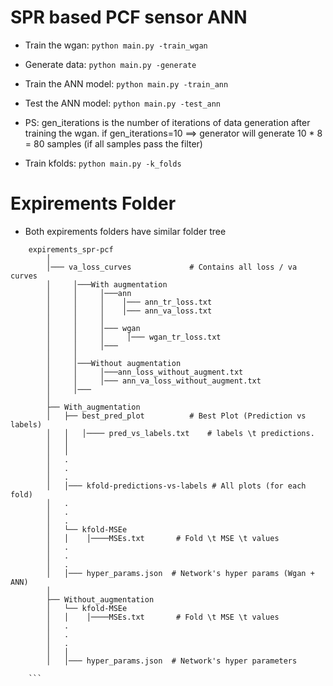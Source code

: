 # SPR based PCF sensor ANN

- Train the wgan: `python main.py -train_wgan`

- Generate data: `python main.py -generate`

- Train the ANN model: `python main.py -train_ann`

- Test the ANN model: `python main.py -test_ann`

- PS: gen_iterations is the number of iterations of data generation after training the wgan. if gen_iterations=10 ==> generator will generate 10 * 8 = 80 samples (if all samples pass the filter)

- Train kfolds: `python main.py -k_folds`

# Expirements Folder
- Both expirements folders have similar folder tree

```
    expirements_spr-pcf
        │
        │─── va_loss_curves             # Contains all loss / va curves
        │     │───With augmentation
        │     │     │───ann
        │     │     │    │─── ann_tr_loss.txt
        │     │     │    │─── ann_va_loss.txt
        │     │     │
        │     │     │─── wgan
        │     │     │     │─── wgan_tr_loss.txt
        │     │     │───
        │     │
        │     │───Without augmentation
        │     │     │───ann_loss_without_augment.txt
        │     │     │─── ann_va_loss_without_augment.txt
        │     │───
        │
        ├── With_augmentation
        │   ├── best_pred_plot          # Best Plot (Prediction vs labels)
        │   │   │──── pred_vs_labels.txt    # labels \t predictions.
        │   │
        │   │
        │   .
        │   .
        │   .
        │   │─── kfold-predictions-vs-labels # All plots (for each fold)
        │   .
        │   .
        │   .
        │   └── kfold-MSEe
        │   │    │────MSEs.txt       # Fold \t MSE \t values
        │   .
        │   .
        │   .
        │   │─── hyper_params.json  # Network's hyper params (Wgan + ANN)
        │
        ├── Without_augmentation
        │   └── kfold-MSEe
        │   │    │────MSEs.txt       # Fold \t MSE \t values
        │   .
        │   .
        │   .
        │   │
        │   │─── hyper_params.json  # Network's hyper parameters

    ```
